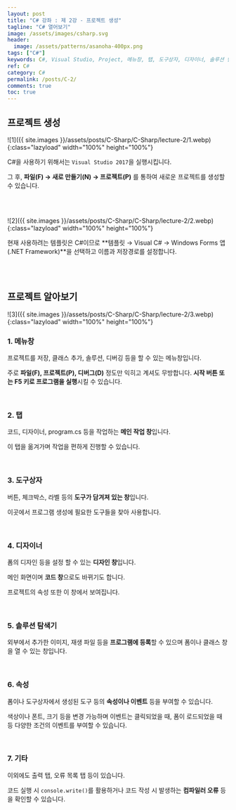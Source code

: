 ```yaml
---
layout: post
title: "C# 강좌 : 제 2강 - 프로젝트 생성"
tagline: "C# 열어보기"
image: /assets/images/csharp.svg
header:
  image: /assets/patterns/asanoha-400px.png
tags: ["C#"]
keywords: C#, Visual Studio, Project, 메뉴창, 탭, 도구상자, 디자이너, 솔루션 탐색기, 속성
ref: C#
category: C#
permalink: /posts/C-2/
comments: true
toc: true
---
```


## 프로젝트 생성

![1]({{ site.images }}/assets/posts/C-Sharp/C-Sharp/lecture-2/1.webp){:class="lazyload" width="100%" height="100%"}

C#을 사용하기 위해서는 `Visual Studio 2017`을 실행시킵니다.

그 후, **파일(F) → 새로 만들기(N) → 프로젝트(P)** 를 통하여 새로운 프로젝트를 생성할 수 있습니다. 

<br>
<br>

![2]({{ site.images }}/assets/posts/C-Sharp/C-Sharp/lecture-2/2.webp){:class="lazyload" width="100%" height="100%"}

현재 사용하려는 템플릿은 C#이므로 **템플릿 → Visual C# → Windows Forms 앱(.NET Framework)**을 선택하고 이름과 저장경로를 설정합니다.

<br>
<br>

## 프로젝트 알아보기

![3]({{ site.images }}/assets/posts/C-Sharp/C-Sharp/lecture-2/3.webp){:class="lazyload" width="100%" height="100%"}

### 1. 메뉴창
   
프로젝트를 저장, 클래스 추가, 솔루션, 디버깅 등을 할 수 있는 메뉴창입니다.

주로 **파일(F), 프로젝트(P), 디버그(D)** 정도만 익히고 계셔도 무방합니다. **시작 버튼 또는 F5 키로 프로그램을 실행**시킬 수 있습니다.

<br>

### 2. 탭
	
코드, 디자이너, program.cs 등을 작업하는 **메인 작업 창**입니다.

이 탭을 옮겨가며 작업을 편하게 진행할 수 있습니다.

<br>

### 3. 도구상자
	 
버튼, 체크박스, 라벨 등의 **도구가 담겨져 있는 창**입니다.

이곳에서 프로그램 생성에 필요한 도구들을 찾아 사용합니다.

<br>

### 4. 디자이너
	
폼의 디자인 등을 설정 할 수 있는 **디자인 창**입니다.

메인 화면이며 **코드 창**으로도 바뀌기도 합니다.

프로젝트의 속성 또한 이 창에서 보여집니다.

<br>

### 5. 솔루션 탐색기
	
외부에서 추가한 이미지, 재생 파일 등을 **프로그램에 등록**할 수 있으며 폼이나 클래스 창을 열 수 있는 창입니다.

<br>

### 6. 속성
	
폼이나 도구상자에서 생성된 도구 등의 **속성이나 이벤트** 등을 부여할 수 있습니다.

색상이나 폰트, 크기 등을 변경 가능하며 이벤트는 클릭되었을 때, 폼이 로드되었을 때 등 다양한 조건의 이벤트를 부여할 수 있습니다.

<br>

### 7. 기타

이외에도 출력 탭, 오류 목록 탭 등이 있습니다.

코드 실행 시 `console.write()`를 활용하거나 코드 작성 시 발생하는 **컴파일러 오류** 등을 확인할 수 있습니다.
  